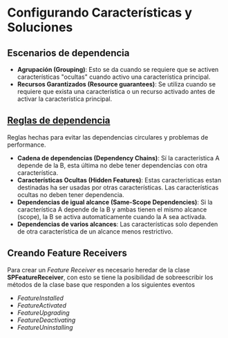 # Configurando Características y Soluciones

## Escenarios de dependencia

*   **Agrupación (Grouping)**: Esto se da cuando se requiere que se activen características "ocultas" cuando activo una característica principal.
*   **Recursos Garantizados (Resource guarantees)**: Se utiliza cuando se requiere que exista una característica o un recurso activado antes de activar la característica principal.

## [Reglas de dependencia][Reglas]

Reglas hechas para evitar las dependencias circulares y problemas de performance.

*   **Cadena de dependencias (Dependency Chains)**: Sí la característica A depende de la B, esta última no debe tener dependencias con otra característica.
*   **Características Ocultas (Hidden Features)**: Estas características estan destinadas ha ser usadas por otras características. Las características ocultas no deben tener dependencia.
*   **Dependencias de igual alcance (Same-Scope Dependencies)**: Si la característica A depende de la B y ambas tienen el mismo alcance (scope), la B se activa automaticamente cuando la A sea activada.
*   **Dependencias de varios alcances**: Las características solo dependen de otra característica de un alcance menos restrictivo.

## Creando Feature Receivers

Para crear un *Feature Receiver* es necesario heredar de la clase **SPFeatureReceiver**, con esto se tiene la posibilidad de sobreescribir los métodos de la clase base que responden a los siguientes eventos
*   *FeatureInstalled*
*   *FeatureActivated*
*   *FeatureUpgrading*
*   *FeatureDeactivating*
*   *FeatureUninstalling*



[Reglas]:https://msdn.microsoft.com/library/aa543162.aspx